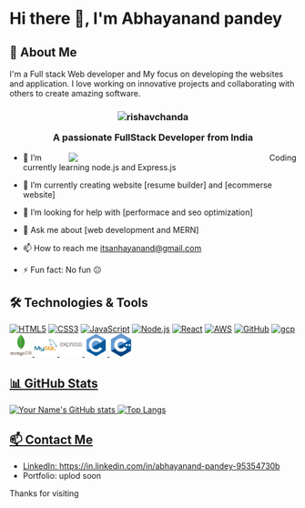 # Hi there 👋, I'm Abhayanand pandey

## 🚀 About Me

I'm a Full stack Web developer and My focus on developing the websites and application. I love working on innovative projects and collaborating with others to create amazing software.
<br>

<h3 align="center"><p align="center"> <img src="https://komarev.com/ghpvc/?username=AbhayanandPandey&label=Profile%20views&color=0e75b6&style=flat" alt="rishavchanda" /> </p>
  A passionate FullStack Developer from India</h3>
  <p></p>

<p align="right" /><img align="right" alt="Coding" width="400"  src="https://cdn.dribbble.com/users/1162077/screenshots/3848914/programmer.gif"><p>


- 🌱 I’m currently learning node.js and Express.js
                   
- 👯 I’m currently creating website [resume builder] and [ecommerse website]

- 🤔 I’m looking for help with [performace and seo optimization]        

- 💬 Ask me about [web development and MERN]

- 📫 How to reach me itsanhayanand@gmail.com

- ⚡ Fun fact: No fun 😐


## 🛠️ Technologies & Tools
<a href="https://html.com">![HTML5](https://img.shields.io/badge/-HTML5-E34F26?style=flat-square&logo=html5&logoColor=white)</a>
<a href="https://web.dev/learn/css">![CSS3](https://img.shields.io/badge/-CSS3-1572B6?style=flat-square&logo=css3&logoColor=white)</a>
<a href="https://www.w3schools.com/js">![JavaScript](https://img.shields.io/badge/-JavaScript-F7DF1E?logo=javascript&logoColor=000000)</a>
<a href="https://nodejs.org/en">![Node.js](https://img.shields.io/badge/-Node.js-339933?logo=node.js&logoColor=ffffff)</a>
<a href="https://react.dev">![React](https://img.shields.io/badge/-React-61DAFB?logo=react&logoColor=000000)</a>
<a href="https://aws.amazon.com">![AWS](https://img.shields.io/badge/-AWS-232F3E?logo=amazon-aws&logoColor=ffffff)</a>
<a href="https://github.com">![GitHub](https://img.shields.io/badge/-GitHub-181717?logo=github&logoColor=ffffff)</a>
<a href="https://cloud.google.com" target="_blank" rel="noreferrer"><img src="https://www.vectorlogo.zone/logos/google_cloud/google_cloud-icon.svg" alt="gcp" width="40" height="40"/>
<a href="https://www.mongodb.com/" target="_blank" rel="noreferrer"> <img src="https://raw.githubusercontent.com/devicons/devicon/master/icons/mongodb/mongodb-original-wordmark.svg" alt="mongodb" width="40" height="40"/> </a>
<a href="https://www.mysql.com/" target="_blank" rel="noreferrer"> <img src="https://raw.githubusercontent.com/devicons/devicon/master/icons/mysql/mysql-original-wordmark.svg" alt="mysql" width="40" height="40"/> </a>
<a href="https://expressjs.com" target="_blank" rel="noreferrer"> <img src="https://raw.githubusercontent.com/devicons/devicon/master/icons/express/express-original-wordmark.svg" alt="express" width="40" height="40"/> </a> 
<a href="https://www.cprogramming.com/" target="_blank" rel="noreferrer"> <img src="https://raw.githubusercontent.com/devicons/devicon/master/icons/c/c-original.svg" alt="c" width="40" height="40"/> </a> <a href="https://www.w3schools.com/cpp/" target="_blank" rel="noreferrer"> <img src="https://raw.githubusercontent.com/devicons/devicon/master/icons/cplusplus/cplusplus-original.svg" alt="cplusplus" width="40" height="40"/> 

## 📊 GitHub Stats

![Your Name's GitHub stats](https://github-readme-stats.vercel.app/api?username=AbhayanandPandey&show_icons=true&theme=radical)
![Top Langs](https://github-readme-stats.vercel.app/api/top-langs/?username=AbhayanandPandey&layout=compact&theme=radical)

## 📫 Contact Me

- LinkedIn: https://in.linkedin.com/in/abhayanand-pandey-95354730b
- Portfolio: uplod soon

Thanks for visiting 
